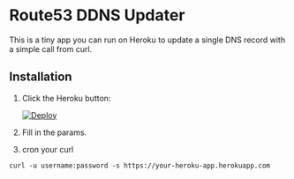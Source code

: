 # Route53 DDNS Updater

This is a tiny app you can run on Heroku to update a single DNS record with a simple call from curl.

## Installation

1. Click the Heroku button:

   [![Deploy](https://www.herokucdn.com/deploy/button.png)](https://heroku.com/deploy)

2. Fill in the params.

3. cron your curl

```
curl -u username:password -s https://your-heroku-app.herokuapp.com
```
